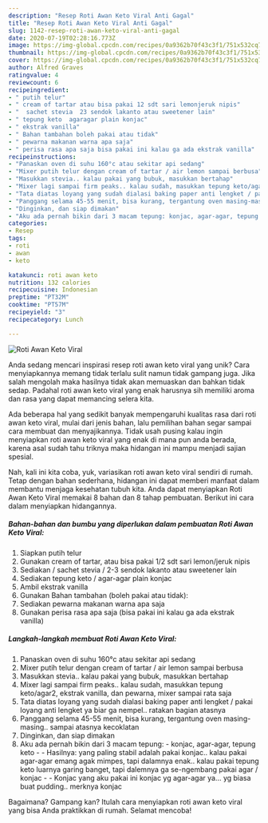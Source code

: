 ```yaml
---
description: "Resep Roti Awan Keto Viral Anti Gagal"
title: "Resep Roti Awan Keto Viral Anti Gagal"
slug: 1142-resep-roti-awan-keto-viral-anti-gagal
date: 2020-07-19T02:28:16.773Z
image: https://img-global.cpcdn.com/recipes/0a9362b70f43c3f1/751x532cq70/roti-awan-keto-viral-foto-resep-utama.jpg
thumbnail: https://img-global.cpcdn.com/recipes/0a9362b70f43c3f1/751x532cq70/roti-awan-keto-viral-foto-resep-utama.jpg
cover: https://img-global.cpcdn.com/recipes/0a9362b70f43c3f1/751x532cq70/roti-awan-keto-viral-foto-resep-utama.jpg
author: Alfred Graves
ratingvalue: 4
reviewcount: 6
recipeingredient:
- " putih telur"
- " cream of tartar atau bisa pakai 12 sdt sari lemonjeruk nipis"
- "  sachet stevia  23 sendok lakanto atau sweetener lain"
- " tepung keto  agaragar plain konjac"
- " ekstrak vanilla"
- " Bahan tambahan boleh pakai atau tidak"
- " pewarna makanan warna apa saja"
- " perisa rasa apa saja bisa pakai ini kalau ga ada ekstrak vanilla"
recipeinstructions:
- "Panaskan oven di suhu 160°c atau sekitar api sedang"
- "Mixer putih telur dengan cream of tartar / air lemon sampai berbusa"
- "Masukkan stevia.. kalau pakai yang bubuk, masukkan bertahap"
- "Mixer lagi sampai firm peaks.. kalau sudah, masukkan tepung keto/agar2, ekstrak vanilla, dan pewarna, mixer sampai rata saja"
- "Tata diatas loyang yang sudah dialasi baking paper anti lengket / pakai loyang anti lengket ya biar ga nempel.. ratakan bagian atasnya"
- "Panggang selama 45-55 menit, bisa kurang, tergantung oven masing-masing.. sampai atasnya kecoklatan"
- "Dinginkan, dan siap dimakan"
- "Aku ada pernah bikin dari 3 macam tepung: konjac, agar-agar, tepung keto  Hasilnya: yang paling stabil adalah pakai konjac.. kalau pakai agar-agar emang agak mimpes, tapi dalamnya enak.. kalau pakai tepung keto luarnya garing banget, tapi dalemnya ga se-ngembang pakai agar / konjac  Konjac yang aku pakai ini konjac yg agar-agar ya... yg biasa buat pudding.. merknya konjac"
categories:
- Resep
tags:
- roti
- awan
- keto

katakunci: roti awan keto 
nutrition: 132 calories
recipecuisine: Indonesian
preptime: "PT32M"
cooktime: "PT57M"
recipeyield: "3"
recipecategory: Lunch

---
```



![Roti Awan Keto Viral](https://img-global.cpcdn.com/recipes/0a9362b70f43c3f1/751x532cq70/roti-awan-keto-viral-foto-resep-utama.jpg)

Anda sedang mencari inspirasi resep roti awan keto viral yang unik? Cara menyiapkannya memang tidak terlalu sulit namun tidak gampang juga. Jika salah mengolah maka hasilnya tidak akan memuaskan dan bahkan tidak sedap. Padahal roti awan keto viral yang enak harusnya sih memiliki aroma dan rasa yang dapat memancing selera kita.



Ada beberapa hal yang sedikit banyak mempengaruhi kualitas rasa dari roti awan keto viral, mulai dari jenis bahan, lalu pemilihan bahan segar sampai cara membuat dan menyajikannya. Tidak usah pusing kalau ingin menyiapkan roti awan keto viral yang enak di mana pun anda berada, karena asal sudah tahu triknya maka hidangan ini mampu menjadi sajian spesial.


Nah, kali ini kita coba, yuk, variasikan roti awan keto viral sendiri di rumah. Tetap dengan bahan sederhana, hidangan ini dapat memberi manfaat dalam membantu menjaga kesehatan tubuh kita. Anda dapat menyiapkan Roti Awan Keto Viral memakai 8 bahan dan 8 tahap pembuatan. Berikut ini cara dalam menyiapkan hidangannya.

<!--inarticleads1-->

##### Bahan-bahan dan bumbu yang diperlukan dalam pembuatan Roti Awan Keto Viral:

1. Siapkan  putih telur
1. Gunakan  cream of tartar, atau bisa pakai 1/2 sdt sari lemon/jeruk nipis
1. Sediakan  / sachet stevia / 2-3 sendok lakanto atau sweetener lain
1. Sediakan  tepung keto / agar-agar plain konjac
1. Ambil  ekstrak vanilla
1. Gunakan  Bahan tambahan (boleh pakai atau tidak):
1. Sediakan  pewarna makanan warna apa saja
1. Gunakan  perisa rasa apa saja (bisa pakai ini kalau ga ada ekstrak vanilla)




<!--inarticleads2-->

##### Langkah-langkah membuat Roti Awan Keto Viral:

1. Panaskan oven di suhu 160°c atau sekitar api sedang
1. Mixer putih telur dengan cream of tartar / air lemon sampai berbusa
1. Masukkan stevia.. kalau pakai yang bubuk, masukkan bertahap
1. Mixer lagi sampai firm peaks.. kalau sudah, masukkan tepung keto/agar2, ekstrak vanilla, dan pewarna, mixer sampai rata saja
1. Tata diatas loyang yang sudah dialasi baking paper anti lengket / pakai loyang anti lengket ya biar ga nempel.. ratakan bagian atasnya
1. Panggang selama 45-55 menit, bisa kurang, tergantung oven masing-masing.. sampai atasnya kecoklatan
1. Dinginkan, dan siap dimakan
1. Aku ada pernah bikin dari 3 macam tepung: - konjac, agar-agar, tepung keto -  - Hasilnya: yang paling stabil adalah pakai konjac.. kalau pakai agar-agar emang agak mimpes, tapi dalamnya enak.. kalau pakai tepung keto luarnya garing banget, tapi dalemnya ga se-ngembang pakai agar / konjac -  - Konjac yang aku pakai ini konjac yg agar-agar ya... yg biasa buat pudding.. merknya konjac




Bagaimana? Gampang kan? Itulah cara menyiapkan roti awan keto viral yang bisa Anda praktikkan di rumah. Selamat mencoba!

